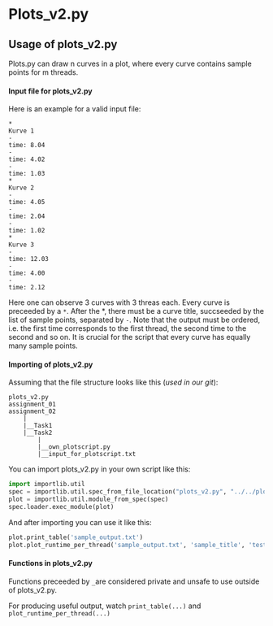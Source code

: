 # Plots_v2.py



## Usage of plots_v2.py

Plots.py can draw n curves in a plot, where every curve contains sample points for m threads.

#### Input file for plots_v2.py

Here is an example for a valid input file: 

```
*
Kurve 1
-
time: 8.04
-
time: 4.02
-
time: 1.03
*
Kurve 2
-
time: 4.05
-
time: 2.04
-
time: 1.02
*
Kurve 3
-
time: 12.03
-
time: 4.00
-
time: 2.12
```

Here one can observe 3 curves with 3 threas each. Every curve is preceeded by a `*`.
After the *, there must be a curve title, succseeded by the list of sample points, separated by `-`.
Note that the output must be ordered, i.e. the first time corresponds to the first thread, the second time to the second and so on.
It is crucial for the script that every curve has equally many sample points.



#### Importing of plots_v2.py 

Assuming that the file structure looks like this (*used in our git*):

```
plots_v2.py
assignment_01
assignment_02
	|
	|__Task1
	|__Task2
		|
		|__own_plotscript.py
		|__input_for_plotscript.txt
```

You can import plots_v2.py in your own script like this:

```python
import importlib.util
spec = importlib.util.spec_from_file_location("plots_v2.py", "../../plots_v2.py")
plot = importlib.util.module_from_spec(spec)
spec.loader.exec_module(plot)
```

And after importing you can use it like this:

```python
plot.print_table('sample_output.txt')
plot.plot_runtime_per_thread('sample_output.txt', 'sample_title', 'test_output', 'Kurve 1')
```

#### Functions in plots_v2.py

Functions preceeded by `_`are considered private and unsafe to use outside of plots_v2.py.

For producing useful output, watch `print_table(...)` and `plot_runtime_per_thread(...)`
